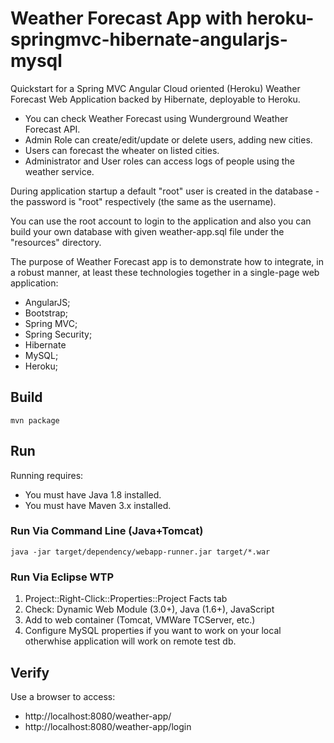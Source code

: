Weather Forecast App with heroku-springmvc-hibernate-angularjs-mysql
========================

Quickstart for a Spring MVC Angular Cloud oriented (Heroku) Weather Forecast Web Application backed by Hibernate, deployable to Heroku. 

* You can check Weather Forecast using Wunderground Weather Forecast API. 
* Admin Role can create/edit/update or delete users, adding new cities.
* Users can forecast the wheater on listed cities. 
* Administrator and User roles can access logs of people using the weather service.

During application startup a default "root" user is created in the database - the password is "root"  respectively (the same as the username). 

You can use the root account to login to the application and also you can build your own database  with given weather-app.sql file under the "resources" directory.

The purpose of Weather Forecast app is to demonstrate how to integrate, in a robust manner, at least these technologies together in a single-page web application:

 - AngularJS;
 - Bootstrap;
 - Spring MVC;
 - Spring Security;
 - Hibernate
 - MySQL;
 - Heroku;

## Build

    mvn package
    

## Run

Running requires:

* You must have Java 1.8 installed.
* You must have Maven 3.x installed.


### Run Via Command Line (Java+Tomcat)

    java -jar target/dependency/webapp-runner.jar target/*.war


### Run Via Eclipse WTP

1. Project::Right-Click::Properties::Project Facts tab
2. Check: Dynamic Web Module (3.0+), Java  (1.6+), JavaScript 
3. Add to web container (Tomcat, VMWare TCServer, etc.) 
4. Configure MySQL properties if you want to work on your local otherwhise application will work on remote test db.

## Verify

Use a browser to access:

* http://localhost:8080/weather-app/
* http://localhost:8080/weather-app/login

